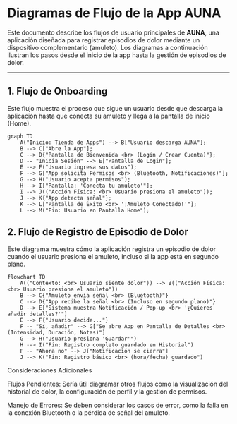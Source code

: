 # Diagramas de Flujo de la App AUNA

Este documento describe los flujos de usuario principales de **AUNA**, una aplicación diseñada para registrar episodios de dolor mediante un dispositivo complementario (amuleto). Los diagramas a continuación ilustran los pasos desde el inicio de la app hasta la gestión de episodios de dolor.

---

## 1. Flujo de Onboarding

Este flujo muestra el proceso que sigue un usuario desde que descarga la aplicación hasta que conecta su amuleto y llega a la pantalla de inicio (Home).

```mermaid
graph TD
    A("Inicio: Tienda de Apps") --> B["Usuario descarga AUNA"];
    B --> C["Abre la App"];
    C --> D{"Pantalla de Bienvenida <br> (Login / Crear Cuenta)"};
    D -- "Inicia Sesión" --> E["Pantalla de Login"];
    E --> F("Usuario ingresa sus datos");
    F --> G["App solicita Permisos <br> (Bluetooth, Notificaciones)"];
    G --> H("Usuario acepta permisos");
    H --> I["Pantalla: 'Conecta tu amuleto'"];
    I --> J(("Acción Física: <br> Usuario presiona el amuleto"));
    J --> K{"App detecta señal"};
    K --> L["Pantalla de Éxito <br> '¡Amuleto Conectado!'"];
    L --> M("Fin: Usuario en Pantalla Home");
```

## 2. Flujo de Registro de Episodio de Dolor

Este diagrama muestra cómo la aplicación registra un episodio de dolor cuando el usuario presiona el amuleto, incluso si la app está en segundo plano.
```mermaid
flowchart TD
    A(("Contexto: <br> Usuario siente dolor")) --> B(("Acción Física: <br> Usuario presiona el amuleto"))
    B --> C{"Amuleto envía señal <br> (Bluetooth)"}
    C --> D{"App recibe la señal <br> (Incluso en segundo plano)"}
    D --> E["Sistema muestra Notificación / Pop-up <br> '¿Quieres añadir detalles?'"]
    E --> F{"Usuario decide..."}
    F -- "Sí, añadir" --> G["Se abre App en Pantalla de Detalles <br> (Intensidad, Duración, Notas)"]
    G --> H("Usuario presiona 'Guardar'")
    H --> I("Fin: Registro completo guardado en Historial")
    F -- "Ahora no" --> J["Notificación se cierra"]
    J --> K("Fin: Registro básico <br> (hora/fecha) guardado")
```

Consideraciones Adicionales

Flujos Pendientes: Sería útil diagramar otros flujos como la visualización del historial de dolor, la configuración de perfil y la gestión de permisos.

Manejo de Errores: Se deben considerar los casos de error, como la falla en la conexión Bluetooth o la pérdida de señal del amuleto.
